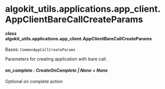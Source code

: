 # algokit_utils.applications.app_client.AppClientBareCallCreateParams

#### *class* algokit_utils.applications.app_client.AppClientBareCallCreateParams

Bases: `CommonAppCallCreateParams`

Parameters for creating application with bare call.

#### on_complete *: CreateOnComplete | None* *= None*

Optional on complete action
